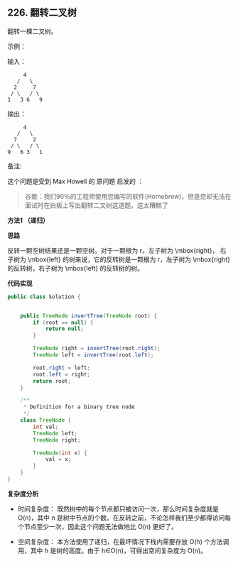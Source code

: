 ## 226. 翻转二叉树

翻转一棵二叉树。

示例：

输入：

```text
     4
   /   \
  2     7
 / \   / \
1   3 6   9
```

输出：

```text
     4
   /   \
  7     2
 / \   / \
9   6 3   1
```


备注:

这个问题是受到 Max Howell 的 原问题 启发的 ：

>谷歌：我们90％的工程师使用您编写的软件(Homebrew)，但是您却无法在面试时在白板上写出翻转二叉树这道题，这太糟糕了

**方法1 （递归）** 

**思路**

反转一颗空树结果还是一颗空树。对于一颗根为 r，左子树为 \mbox{right}， 右子树为 \mbox{left} 的树来说，它的反转树是一颗根为 r，左子树为 \mbox{right} 的反转树，右子树为 \mbox{left} 的反转树的树。

**代码实现**

```java
public class Solution {


    public TreeNode invertTree(TreeNode root) {
        if (root == null) {
            return null;
        }

        TreeNode right = invertTree(root.right);
        TreeNode left = invertTree(root.left);

        root.right = left;
        root.left = right;
        return root;
    }

    /**
     * Definition for a binary tree node
     */
    class TreeNode {
        int val;
        TreeNode left;
        TreeNode right;

        TreeNode(int x) {
            val = x;
        }
    }
}
```

**复杂度分析**

- 时间复杂度： 既然树中的每个节点都只被访问一次，那么时间复杂度就是 O(n)，其中 n 是树中节点的个数。在反转之前，不论怎样我们至少都得访问每个节点至少一次，因此这个问题无法做地比 O(n) 更好了。

- 空间复杂度： 本方法使用了递归，在最坏情况下栈内需要存放 O(h) 个方法调用，其中 h 是树的高度。由于 h∈O(n)，可得出空间复杂度为 O(n)。






































